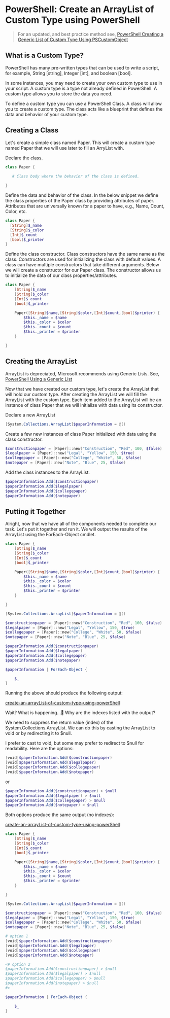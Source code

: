 # PowerShell: Create an ArrayList of Custom Type using PowerShell

> For an updated, and best practice method see, [PowerShell Creating a Generic List of Custom Type Using PSCustomObject](https://github.com/jameswassinger/Articles/blob/main/PowerShell/powershell-creating-a-generic-list-of-custom-type-using-pscustomobject.md)

## What is a Custom Type?

PowerShell has many pre-written types that can be used to write a script, for example, String [string], Integer [int], and boolean [bool].

In some instances, you may need to create your own custom type to use in your script. A custom type is a type not already defined in PowerShell. A custom type allows you to store the data you need.

To define a custom type you can use a PowerShell Class. A class will allow you to create a custom type. The class acts like a blueprint that defines the data and behavior of your custom type.

## Creating a Class

Let's create a simple class named Paper. This will create a custom type named Paper that we will use later to fill an ArryList with.

Declare the class.

```powershell
class Paper {
 
   # Class body where the behavior of the class is defined.

}
```

Define the data and behavior of the class. In the below snippet we define the class properties of the Paper class by providing attributes of paper. Attributes that are universally known for a paper to have, e.g., Name, Count, Color, etc.

```powershell
class Paper {
  [String]$_name
  [String]$_color
  [Int]$_count
  [bool]$_printer
}
```

Define the class constructor. Class constructors have the same name as the class. Constructors are used for initializing the class with default values. A class can have multiple constructors that take different arguments. Below we will create a constructor for our Paper class. The constructor allows us to initialize the data of our class properties/attributes.

```powershell
class Paper {
    [String]$_name
    [String]$_color
    [Int]$_count
    [bool]$_printer

    Paper([String]$name,[String]$color,[Int]$count,[bool]$printer) {
        $this._name = $name
        $this._color = $color
        $this._count = $count
        $this._printer = $printer
    }

}
```

## Creating the ArrayList

ArrayList is depreciated, Microsoft recommends using Generic Lists. See, [PowerShell Using a Generic List](PowerShell%20Using%20a%20Generic%20List.md)

Now that we have created our custom type, let's create the ArrayList that will hold our custom type. After creating the ArrayList we will fill the ArrayList with the custom type. Each item added to the ArrayList will be an instance of class Paper that we will initialize with data using its constructor.

Declare a new ArrayList

```powershell
[System.Collections.ArrayList]$paperInformation = @()
```

Create a few new instances of class Paper initialized with data using the class constructor.

```powershell
$constructionpaper = [Paper]::new("Construction", "Red", 100, $false)
$legalpaper = [Paper]::new("Legal", "Yellow", 150, $true)
$collegepaper = [Paper]::new("College", "White", 50, $false)
$notepaper = [Paper]::new("Note", "Blue", 25, $false)
```

Add the class instances to the ArrayList.

```powershell
$paperInformation.Add($constructionpaper)
$paperInformation.Add($legalpaper)
$paperInformation.Add($collegepaper)
$paperInformation.Add($notepaper)
```

## Putting it Together

Alright, now that we have all of the components needed to complete our task. Let's put it together and run it. We will output the results of the ArrayList using the ForEach-Object cmdlet.

```powershell
class Paper {
    [String]$_name
    [String]$_color
    [Int]$_count
    [bool]$_printer

    Paper([String]$name,[String]$color,[Int]$count,[bool]$printer) {
        $this._name = $name
        $this._color = $color
        $this._count = $count
        $this._printer = $printer
    }

}

[System.Collections.ArrayList]$paperInformation = @()

$constructionpaper = [Paper]::new("Construction", "Red", 100, $false)
$legalpaper = [Paper]::new("Legal", "Yellow", 150, $true)
$collegepaper = [Paper]::new("College", "White", 50, $false)
$notepaper = [Paper]::new("Note", "Blue", 25, $false)

$paperInformation.Add($constructionpaper)
$paperInformation.Add($legalpaper)
$paperInformation.Add($collegepaper)
$paperInformation.Add($notepaper)

$paperInformation | ForEach-Object {

    $_
}
```

Running the above should produce the following output:

[create-an-arrayList-of-custom-type-using-powerShell](../Media/create-an-arraylist-of-custom-type-using-powerShell/create-an-arrayList-of-custom-type-using-powerShell.png)

Wait? What is happening...🤔 Why are the indexes listed with the output?

We need to suppress the return value (index) of the System.Collections.ArrayList. We can do this by casting the ArrayList to void or by redirecting it to $null.

I prefer to cast to void, but some may prefer to redirect to $null for readability. Here are the options:

```powershell
[void]$paperInformation.Add($constructionpaper)
[void]$paperInformation.Add($legalpaper)
[void]$paperInformation.Add($collegepaper)
[void]$paperInformation.Add($notepaper)
```

or

```powershell
$paperInformation.Add($constructionpaper) > $null
$paperInformation.Add($legalpaper) > $null
$paperInformation.Add($collegepaper) > $null
$paperInformation.Add($notepaper) > $null
```

Both options produce the same output (no indexes):

[create-an-arrayList-of-custom-type-using-powerShell](../Media/create-an-arraylist-of-custom-type-using-powerShell/create-an-arrayList-of-custom-type-using-powerShell0.png)


```powershell
class Paper {
    [String]$_name
    [String]$_color
    [Int]$_count
    [bool]$_printer

    Paper([String]$name,[String]$color,[Int]$count,[bool]$printer) {
        $this._name = $name
        $this._color = $color
        $this._count = $count
        $this._printer = $printer
    }

}

[System.Collections.ArrayList]$paperInformation = @()

$constructionpaper = [Paper]::new("Construction", "Red", 100, $false)
$legalpaper = [Paper]::new("Legal", "Yellow", 150, $true)
$collegepaper = [Paper]::new("College", "White", 50, $false)
$notepaper = [Paper]::new("Note", "Blue", 25, $false)

# option 1
[void]$paperInformation.Add($constructionpaper)
[void]$paperInformation.Add($legalpaper)
[void]$paperInformation.Add($collegepaper)
[void]$paperInformation.Add($notepaper)

<# option 2
$paperInformation.Add($constructionpaper) > $null
$paperInformation.Add($legalpaper) > $null
$paperInformation.Add($collegepaper) > $null
$paperInformation.Add($notepaper) > $null
#>

$paperInformation | ForEach-Object {

    $_
}
```

